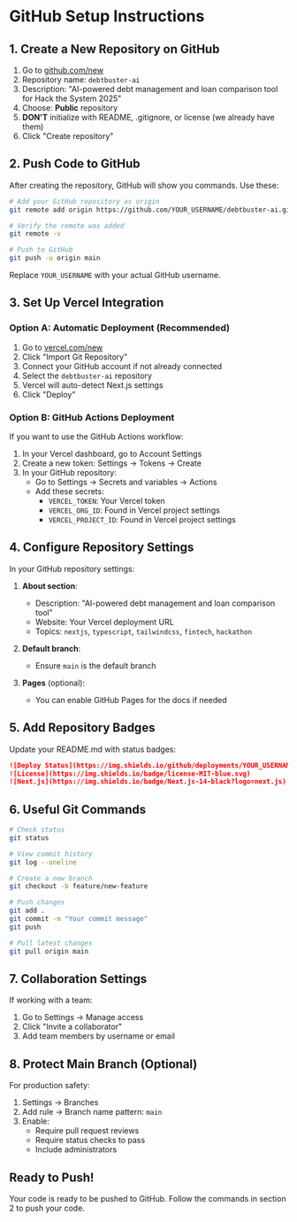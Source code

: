 # GitHub Setup Instructions

## 1. Create a New Repository on GitHub

1. Go to [github.com/new](https://github.com/new)
2. Repository name: `debtbuster-ai`
3. Description: "AI-powered debt management and loan comparison tool for Hack the System 2025"
4. Choose: **Public** repository
5. **DON'T** initialize with README, .gitignore, or license (we already have them)
6. Click "Create repository"

## 2. Push Code to GitHub

After creating the repository, GitHub will show you commands. Use these:

```bash
# Add your GitHub repository as origin
git remote add origin https://github.com/YOUR_USERNAME/debtbuster-ai.git

# Verify the remote was added
git remote -v

# Push to GitHub
git push -u origin main
```

Replace `YOUR_USERNAME` with your actual GitHub username.

## 3. Set Up Vercel Integration

### Option A: Automatic Deployment (Recommended)

1. Go to [vercel.com/new](https://vercel.com/new)
2. Click "Import Git Repository"
3. Connect your GitHub account if not already connected
4. Select the `debtbuster-ai` repository
5. Vercel will auto-detect Next.js settings
6. Click "Deploy"

### Option B: GitHub Actions Deployment

If you want to use the GitHub Actions workflow:

1. In your Vercel dashboard, go to Account Settings
2. Create a new token: Settings → Tokens → Create
3. In your GitHub repository:
   - Go to Settings → Secrets and variables → Actions
   - Add these secrets:
     - `VERCEL_TOKEN`: Your Vercel token
     - `VERCEL_ORG_ID`: Found in Vercel project settings
     - `VERCEL_PROJECT_ID`: Found in Vercel project settings

## 4. Configure Repository Settings

In your GitHub repository settings:

1. **About section**:
   - Description: "AI-powered debt management and loan comparison tool"
   - Website: Your Vercel deployment URL
   - Topics: `nextjs`, `typescript`, `tailwindcss`, `fintech`, `hackathon`

2. **Default branch**:
   - Ensure `main` is the default branch

3. **Pages** (optional):
   - You can enable GitHub Pages for the docs if needed

## 5. Add Repository Badges

Update your README.md with status badges:

```markdown
![Deploy Status](https://img.shields.io/github/deployments/YOUR_USERNAME/debtbuster-ai/production?label=vercel&logo=vercel)
![License](https://img.shields.io/badge/license-MIT-blue.svg)
![Next.js](https://img.shields.io/badge/Next.js-14-black?logo=next.js)
```

## 6. Useful Git Commands

```bash
# Check status
git status

# View commit history
git log --oneline

# Create a new branch
git checkout -b feature/new-feature

# Push changes
git add .
git commit -m "Your commit message"
git push

# Pull latest changes
git pull origin main
```

## 7. Collaboration Settings

If working with a team:

1. Go to Settings → Manage access
2. Click "Invite a collaborator"
3. Add team members by username or email

## 8. Protect Main Branch (Optional)

For production safety:

1. Settings → Branches
2. Add rule → Branch name pattern: `main`
3. Enable:
   - Require pull request reviews
   - Require status checks to pass
   - Include administrators

## Ready to Push!

Your code is ready to be pushed to GitHub. Follow the commands in section 2 to push your code.